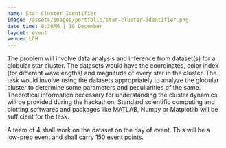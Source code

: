 ```yaml
---
name: Star Cluster Identifier
image: /assets/images/portfolio/star-cluster-identifier.png
date_time: 8:30AM | 19 December
layout: event
venue: LCH
---
```

The problem will involve data analysis and inference from dataset(s) for a globular star cluster. The datasets would have the coordinates, color index (for different wavelengths) and magnitude of every star in the cluster. The task would involve using the datasets appropriately to analyze the globular cluster to determine some parameters and peculiarities of the same. Theoretical information necessary for understanding the cluster dynamics will be provided during the hackathon. Standard scientific computing and plotting softwares and packages like MATLAB, Numpy or Matplotlib will be sufficient for the task.

A team of 4 shall work on the dataset on the day of event. This will be a low-prep event and shall carry 150 event points.  